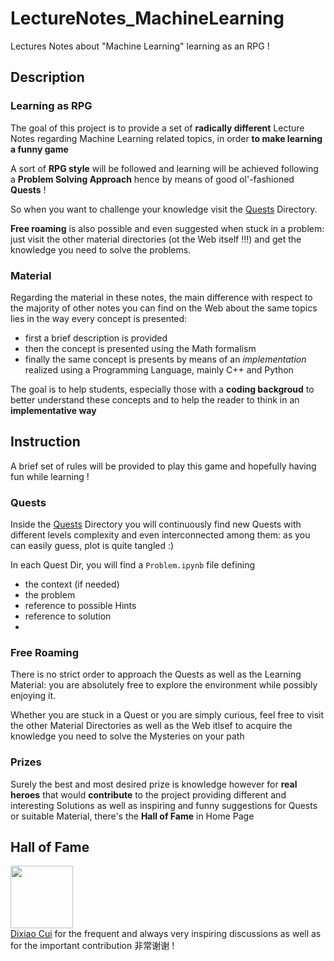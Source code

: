 
# LectureNotes_MachineLearning

Lectures Notes about "Machine Learning" learning as an RPG ! 


## Description 

### Learning as RPG 

The goal of this project is to provide a set of **radically different** Lecture Notes regarding Machine Learning related topics, in order **to make learning a funny game**

A sort of **RPG style** will be followed and learning will be achieved following a **Problem Solving Approach** hence by means of good ol'-fashioned **Quests** ! 

So when you want to challenge your knowledge visit the [Quests](Quests) Directory. 

**Free roaming** is also possible and even suggested when stuck in a problem: just visit the other material directories (ot the Web itself !!!) and get the knowledge you need to solve the problems. 



### Material 

Regarding the material in these notes, the main difference with respect to the majority of other notes you can find on the Web about the same topics lies in the way every concept is presented: 

* first a brief description is provided 
* then the concept is presented using the Math formalism 
* finally the same concept is presents by means of an *implementation* realized using a Programming Language, mainly C++ and Python 

The goal is to help students, especially those with a **coding backgroud** to better understand these concepts and to help the reader to think in an **implementative way** 

## Instruction 

A brief set of rules will be provided to play this game and hopefully having fun while learning ! 

### Quests 

Inside the [Quests](Quests) Directory you will continuously find new Quests with different levels complexity and even interconnected among them: as you can easily guess, plot is quite tangled :) 

In each Quest Dir, you will find a `Problem.ipynb` file defining 

* the context (if needed)
* the problem 
* reference to possible Hints 
* reference to solution 
* 

### Free Roaming 

There is no strict order to approach the Quests as well as the Learning Material: you are absolutely free to explore the environment while possibly enjoying it. 

Whether you are stuck in a Quest or you are simply curious, feel free to visit the other Material Directories as well as the Web itlsef to acquire the knowledge you need to solve the Mysteries on your path 



### Prizes 

Surely the best and most desired prize is knowledge however for **real heroes** that would **contribute** to the project providing different and interesting Solutions as well as inspiring and funny suggestions for Quests or suitable Material, there's the **Hall of Fame** in Home Page 



## Hall of Fame  

<a href="http://www.dixiaocui.com/" target="_blank"><img src="http://www.dixiaocui.com/wp-content/uploads/2015/03/4a8e595ejw8eprq71roj9j20tv0tvtgs.jpg" width="100"> <br/> Dixiao Cui</a> for the frequent and always very inspiring discussions as well as for the important contribution 非常谢谢 !





